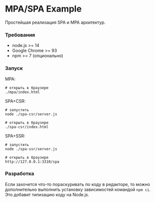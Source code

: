 # MPA/SPA Example

Простейшая реализация SPA и MPA архитектур.

### Требования
* node.js >= 14
* Google Chrome >= 93
* npm >= 7 (опционально)

### Запуск

MPA:
```shell
# открыть в браузере
./mpa/index.html
```

SPA+CSR:
```shell
# запустить
node ./spa-csr/server.js

# открыть в браузере
./spa-csr/index.html
```

SPA+SSR:
```shell
# запустить
node ./spa-ssr/server.js

# открыть в браузере
http://127.0.0.1:3310/spa
```

### Разработка

Если захочется что-то пораскуривать по коду в редакторе, то можно дополнительно выполнить установку зависимостей командой `npm ci`. Это добавит типизацию коду на Node.js. 
